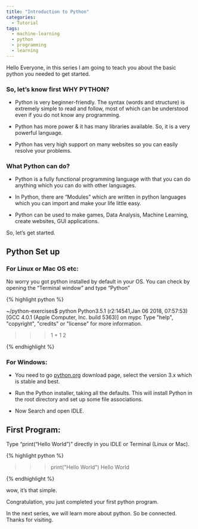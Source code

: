 ```yaml
---
title: "Introduction to Python"
categories:
  - Tutorial
tags:
  - machine-learning
  - python
  - programming
  - learning
---
```


Hello Everyone, in this series I am going to teach you about the basic python you needed to get started.

### So, let’s know first WHY PYTHON?

- Python is very beginner-friendly. The syntax (words and structure) is extremely simple to read and follow, most of which can be understood even if you do not know any programming.

- Python has more power & it has many libraries available. So, it is a very powerful language.

- Python has very high support on many websites so you can easily resolve your problems.

### What Python can do?

- Python is a fully functional programming language with that you can do anything which you can do with other languages.

- In Python, there are “Modules” which are written in python languages which you can import and make your life little easy.

- Python can be used to make games, Data Analysis, Machine Learning, create websites, GUI applications.

So, let’s get started.

## Python Set up

### For Linux or Mac OS etc:

No worry you got python installed by default in your OS. You can check by opening the “Terminal window” and type “Python”

{% highlight python %}

~/python-exercises$ python
Python3.5.1 (r2:14541,Jan 06 2018, 07:57:53)
[GCC 4.0.1 (Apple Computer, Inc. build 5363)] on mypc
Type "help", "copyright", "credits" or "license" for more information.
>>> 1 + 1
2

{% endhighlight %}


<script async src="https://pagead2.googlesyndication.com/pagead/js/adsbygoogle.js"></script>
<!-- horizontal -->
<ins class="adsbygoogle"
     style="display:block"
     data-ad-client="ca-pub-2975147576456254"
     data-ad-slot="4059282902"
     data-ad-format="auto"
     data-full-width-responsive="true"></ins>
<script>
     (adsbygoogle = window.adsbygoogle || []).push({});
</script>

### For Windows:

- You need to go [python.org](https://www.python.org/downloads/) download page, select the version 3.x which is stable and best.

- Run the Python installer, taking all the defaults. This will install Python in the root directory and set up some file associations.

- Now Search and open IDLE.

## First Program:

Type “print(“Hello World”)” directly in you IDLE or Terminal (Linux or Mac).

{% highlight python %}

>>> print("Hello World")
Hello World

{% endhighlight %}

wow, it’s that simple.

Congratulation, you just completed your first python program.

In the next series, we will learn more about python. So be connected. Thanks for visiting.

<script async src="https://pagead2.googlesyndication.com/pagead/js/adsbygoogle.js"></script>
<!-- horizontal -->
<ins class="adsbygoogle"
     style="display:block"
     data-ad-client="ca-pub-2975147576456254"
     data-ad-slot="4059282902"
     data-ad-format="auto"
     data-full-width-responsive="true"></ins>
<script>
     (adsbygoogle = window.adsbygoogle || []).push({});
</script>